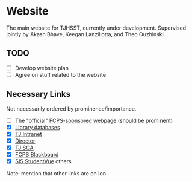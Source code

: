 # Website

The main website for TJHSST, currently under development.
Supervised jointly by Akash Bhave, Keegan Lanzillotta, and Theo Ouzhinski.

## TODO

-   [ ] Develop website plan
-   [ ] Agree on stuff related to the website

## Necessary Links

Not necessarily ordered by prominence/importance.

-   [ ] The "official" [FCPS-sponsored webpage](https:://tjhsst.fcps.edu) (should be prominent)
-   [x] [Library databases](https://sites.google.com/fcpsschools.net/tjlibraryresources/home)
-   [x] [TJ Intranet](https://ion.tjhsst.edu)
-   [x] [Director](https://director.tjhsst.edu)
-   [x] [TJ SGA](https://sga.tjhsst.edu)
-   [x] [FCPS Blackboard](https://fcps.blackboard.com)
-   [x] [SIS StudentVue](https://sisstudent.fcps.edu)
        others

Note: mention that other links are on Ion.
